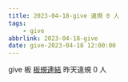 ```yaml
---
title: 2023-04-18-give 違規 0 人
tags:
    - give
abbrlink: 2023-04-18-give
date: give-2023-04-18 12:00:00
---
```

give 板 [板規連結](https://www.ptt.cc/bbs/give/M.1612495900.A.C32.html)
昨天違規 0 人
